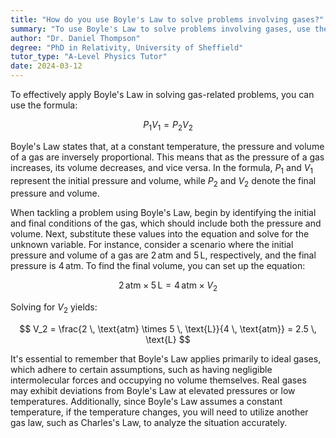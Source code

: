 ```yaml
---
title: "How do you use Boyle's Law to solve problems involving gases?"
summary: "To use Boyle's Law to solve problems involving gases, use the formula P1V1 = P2V2."
author: "Dr. Daniel Thompson"
degree: "PhD in Relativity, University of Sheffield"
tutor_type: "A-Level Physics Tutor"
date: 2024-03-12
---
```


To effectively apply Boyle's Law in solving gas-related problems, you can use the formula:

$$
P_1 V_1 = P_2 V_2
$$

Boyle's Law states that, at a constant temperature, the pressure and volume of a gas are inversely proportional. This means that as the pressure of a gas increases, its volume decreases, and vice versa. In the formula, $P_1$ and $V_1$ represent the initial pressure and volume, while $P_2$ and $V_2$ denote the final pressure and volume.

When tackling a problem using Boyle's Law, begin by identifying the initial and final conditions of the gas, which should include both the pressure and volume. Next, substitute these values into the equation and solve for the unknown variable. For instance, consider a scenario where the initial pressure and volume of a gas are $2 \, \text{atm}$ and $5 \, \text{L}$, respectively, and the final pressure is $4 \, \text{atm}$. To find the final volume, you can set up the equation:

$$
2 \, \text{atm} \times 5 \, \text{L} = 4 \, \text{atm} \times V_2
$$

Solving for $V_2$ yields:

$$
V_2 = \frac{2 \, \text{atm} \times 5 \, \text{L}}{4 \, \text{atm}} = 2.5 \, \text{L}
$$

It's essential to remember that Boyle's Law applies primarily to ideal gases, which adhere to certain assumptions, such as having negligible intermolecular forces and occupying no volume themselves. Real gases may exhibit deviations from Boyle's Law at elevated pressures or low temperatures. Additionally, since Boyle's Law assumes a constant temperature, if the temperature changes, you will need to utilize another gas law, such as Charles's Law, to analyze the situation accurately.
    